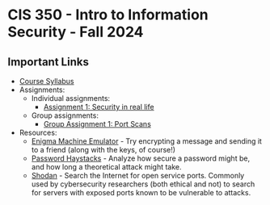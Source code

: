 # CIS 350 - Intro to Information Security - Fall 2024

## Important Links

* [Course Syllabus](SYLLABUS.md)
* Assignments:
  * Individual assignments:
    * [Assignment 1: Security in real life](I_ASSIGN1.md)
  * Group assignments:
    * [Group Assignment 1: Port Scans](G_ASSIGN1.md)
* Resources:
  * [Enigma Machine Emulator](https://www.101computing.net/enigma-machine-emulator/) - Try encrypting a message and sending it to a friend (along with the keys, of course!)
  * [Password Haystacks](https://www.grc.com/haystack.htm) - Analyze how secure a password might be, and how long a theoretical attack might take.
  * [Shodan](https://www.shodan.io/) - Search the Internet for open service ports. Commonly used by cybersecurity researchers (both ethical and not) to search for servers with exposed ports known to be vulnerable to attacks.
